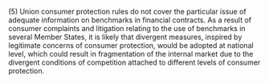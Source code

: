 (5) Union consumer protection rules do not cover the particular issue of adequate information on benchmarks in financial contracts. As a result of consumer complaints and litigation relating to the use of benchmarks in several Member States, it is likely that divergent measures, inspired by legitimate concerns of consumer protection, would be adopted at national level, which could result in fragmentation of the internal market due to the divergent conditions of competition attached to different levels of consumer protection.